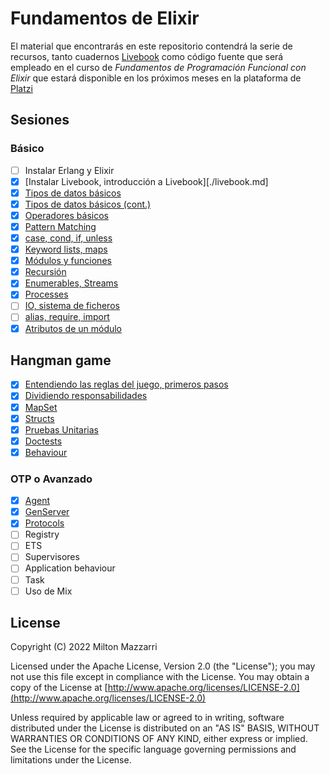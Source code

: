 # Fundamentos de Elixir

El material que encontrarás en este repositorio contendrá la serie de recursos,
tanto cuadernos [Livebook][] como código fuente que será empleado en el curso
de _Fundamentos de Programación Funcional con Elixir_ que estará disponible en
los próximos meses en la plataforma de [Platzi][]

## Sesiones

### Básico

* [ ] Instalar Erlang y Elixir
* [x] [Instalar Livebook, introducción a Livebook][./livebook.md]
* [x] [Tipos de datos básicos](./basic_types.livemd)
* [x] [Tipos de datos básicos (cont.)](./basic_types_cont.livemd)
* [x] [Operadores básicos](./basic_operators.livemd)
* [x] [Pattern Matching](./pattern_matching.livemd)
* [x] [case, cond, if, unless](./case_cond_and_if.livemd)
* [x] [Keyword lists, maps](./keywords_and_maps.livemd)
* [x] [Módulos y funciones](./modules_and_functions.livemd)
* [x] [Recursión](./recursion.livemd)
* [x] [Enumerables, Streams](./enumerables_and_streams.livemd)
* [x] [Processes](./processes.livemd)
* [ ] [IO, sistema de ficheros](./io_and_the_file_system.livemd)
* [ ] [alias, require, import](./alias_require_and_import.livemd)
* [x] [Atributos de un módulo](./module_attributes.livemd)

## Hangman game

* [x] [Entendiendo las reglas del juego, primeros pasos](./hangman/02-getting_started.livemd)
* [x] [Dividiendo responsabilidades](./hangman/03-single_responsability.livemd)
* [x] [MapSet](./hangman/04-map_set.livemd)
* [x] [Structs](./hangman/05-structs.livemd)
* [x] [Pruebas Unitarias](./hangman/06-unit_tests.livemd)
* [x] [Doctests](./hangman/07-doctests.livemd)
* [x] [Behaviour](./hangman/08-behaviour.livemd)

### OTP o Avanzado

* [x] [Agent](./hangman/09-agent.livemd)
* [x] [GenServer](./hangman/10-gen_server.livemd)
* [x] [Protocols](./hangman/11-protocols.livemd)
* [ ] Registry
* [ ] ETS
* [ ] Supervisores
* [ ] Application behaviour
* [ ] Task
* [ ] Uso de Mix

## License

Copyright (C) 2022 Milton Mazzarri

Licensed under the Apache License, Version 2.0 (the "License");
you may not use this file except in compliance with the License.
You may obtain a copy of the License at [http://www.apache.org/licenses/LICENSE-2.0](http://www.apache.org/licenses/LICENSE-2.0)

Unless required by applicable law or agreed to in writing, software
distributed under the License is distributed on an "AS IS" BASIS,
WITHOUT WARRANTIES OR CONDITIONS OF ANY KIND, either express or implied.
See the License for the specific language governing permissions and
limitations under the License.

[Livebook]: https://livebook.dev
[Platzi]: https://platzi.com/
